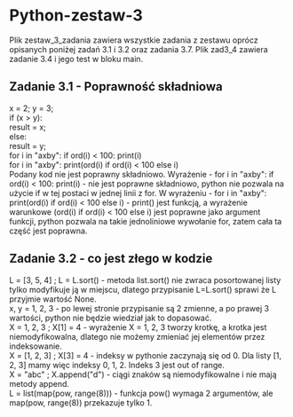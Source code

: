 # Python-zestaw-3
Plik zestaw_3_zadania zawiera wszystkie zadania z zestawu oprócz opisanych poniżej zadań 3.1 i 3.2 oraz zadania 3.7. Plik zad3_4 zawiera zadanie 3.4 i jego test w bloku main.
## Zadanie 3.1 - Poprawność składniowa 
x = 2; y = 3;  
if (x > y):  
    result = x;  
else:  
    result = y;  
for i in "axby": if ord(i) < 100: print(i)  
for i in "axby": print(ord(i) if ord(i) < 100 else i)  
Podany kod nie jest poprawny składniowo. Wyrażenie - for i in "axby": if ord(i) < 100: print(i) - nie jest poprawne składniowo, python nie pozwala na użycie if w tej postaci w jednej linii z for. W wyrażeniu - for i in "axby": print(ord(i) if ord(i) < 100 else i) - print() jest funkcją, a wyrażenie warunkowe (ord(i) if ord(i) < 100 else i) jest poprawne jako argument funkcji, python pozwala na takie jednoliniowe wywołanie for, zatem cała ta część jest poprawna.

## Zadanie 3.2 - co jest złego w kodzie
L = [3, 5, 4] ; L = L.sort() - metoda list.sort() nie zwraca posortowanej listy tylko modyfikuje ją w miejscu, dlatego przypisanie L=L.sort() sprawi że L przyjmie wartość None.   
x, y = 1, 2, 3  - po lewej stronie przypisanie są 2 zmienne, a po prawej 3 wartości, python nie będzie wiedział jak to dopasować.  
X = 1, 2, 3 ; X[1] = 4  - wyrażenie X = 1, 2, 3 tworzy krotkę, a krotka jest niemodyfikowalna, dlatego nie możemy zmieniać jej elementów przez indeksowanie.   
X = [1, 2, 3] ; X[3] = 4  - indeksy w pythonie zaczynają się od 0. Dla listy [1, 2, 3] mamy więc indeksy 0, 1, 2. Indeks 3 jest out of range.  
X = "abc" ; X.append("d")  - ciągi znaków są niemodyfikowalne i nie mają metody append.  
L = list(map(pow, range(8)))  - funkcja pow() wymaga 2 argumentów, ale map(pow, range(8)) przekazuje tylko 1.  

